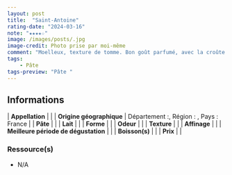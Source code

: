 ```yaml
---
layout: post
title:  "Saint-Antoine"
rating-date: "2024-03-16"
note: "★★★★☆"
image: /images/posts/.jpg
image-credit: Photo prise par moi-même
comment: "Moelleux, texture de tomme. Bon goût parfumé, avec la croûte. Légèrement boisé et animal. Goûter également dans un burger et c’est pas mauvais mais manque de caractère pour ressortir un peu plus dans l’ensemble des parfums."
tags:
    - Pâte 
tags-preview: "Pâte "
---
```


## Informations

| **Appellation** |  |
| **Origine géographique** | Département :, Région : , Pays : France  |
| **Pâte** |  |
| **Lait** |  |
| **Forme** |  |
| **Odeur** |  |
| **Texture** |  |
| **Affinage** |  |
| **Meilleure période de dégustation** |  |
| **Boisson(s)** |  |
| **Prix** |  |

### Ressource(s)
* N/A